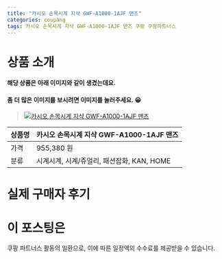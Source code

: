 ```yaml
---
title: "카시오 손목시계 지샥 GWF-A1000-1AJF 맨즈"
categories: coupang
tags: 카시오 손목시계 지샥 GWF-A1000-1AJF 맨즈 쿠팡 쿠팡파트너스
---
```

# 상품 소개
#### 해당 상품은 아래 이미지와 같이 생겼는데요. 
#### 좀 더 많은 이미지를 보시려면 이미지를 눌러주세요. 😀
> [![카시오 손목시계 지샥 GWF-A1000-1AJF 맨즈](https://static.coupangcdn.com/image/affiliate/banner/f9e54e0189ef5f011a753fec608a0deb@2x.jpg)](https://coupa.ng/bPnsdr)

상품명 | 카시오 손목시계 지샥 GWF-A1000-1AJF 맨즈
-------|-------
가격 | 955,380 원
분류 | 시계시계, 시계/쥬얼리, 패션잡화, KAN, HOME

# 실제 구매자 후기

# 이 포스팅은
쿠팡 파트너스 활동의 일환으로, 이에 따른 일정액의 수수료를 제공받을 수 있습니다.


